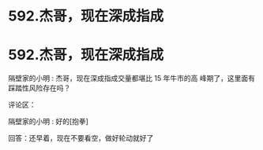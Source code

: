# 592.杰哥，现在深成指成

# 592.杰哥，现在深成指成

隔壁家的小明 : 杰哥，现在深成指成交量都堪比 15 年牛市的高 峰期了，这里面有踩踏性风险存在吗？

评论区：

隔壁家的小明 : 好的[抱拳]

回答：还早着，现在不要看空，做好轮动就好了